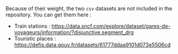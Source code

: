 Because of their weight, the two `csv` datasets are not included in the repository. You can get them here :  
- Train stations : https://data.sncf.com/explore/dataset/gares-de-voyageurs/information/?disjunctive.segment_drg  
- Touristic places : https://defis.data.gouv.fr/datasets/61777ddaa9101d073e5506cd  